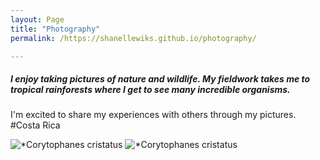 ```yaml
---
layout: Page
title: "Photography"
permalink: /https://shanellewiks.github.io/photography/

---
```


##### I enjoy taking pictures of nature and wildlife. My fieldwork takes me to tropical rainforests where I get to see many incredible organisms. 
I'm excited to share my experiences with others through my pictures.
#Costa Rica 

![*Corytophanes cristatus](Cor1.jpg)
![*Corytophanes cristatus](Cor2.jpg)